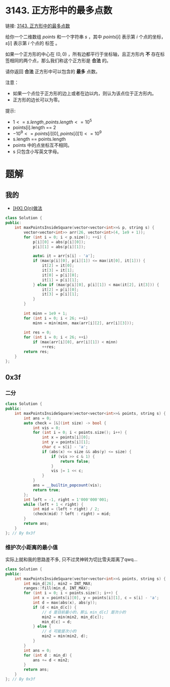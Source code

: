 # 3143. 正方形中的最多点数
链接: [3143. 正方形中的最多点数](https://leetcode.cn/problems/maximum-points-inside-the-square/)

给你一个二维数组 $points$ 和一个字符串 $s$ ，其中 $points[i]$ 表示第 $i$ 个点的坐标，$s[i]$ 表示第 $i$ 个点的 标签 。

如果一个正方形的中心在 $(0, 0)$ ，所有边都平行于坐标轴，且正方形内 **不** 存在标签相同的两个点，那么我们称这个正方形是 **合法** 的。

请你返回 **合法** 正方形中可以包含的 **最多** 点数。

注意：

- 如果一个点位于正方形的边上或者在边以内，则认为该点位于正方形内。
- 正方形的边长可以为零。

提示:

- $1 <= s.length, points.length <= 10^5$
- points[i].length == 2
- $-10^9 <= points[i][0], points[i][1] <= 10^9$
- s.length == points.length
- points 中的点坐标互不相同。
- s 只包含小写英文字母。

# 题解
## 我的
- [[HX] O(n)做法](https://leetcode.cn/problems/maximum-points-inside-the-square/solutions/2774411/hx-onzuo-fa-by-heng_xin-e13e)

```C++
class Solution {
public:
    int maxPointsInsideSquare(vector<vector<int>>& p, string s) {
        vector<vector<int>> arr(26, vector<int>(4, 1e9 + 1));
        for (int i = 0; i < p.size(); ++i) {
            p[i][0] = abs(p[i][0]);
            p[i][1] = abs(p[i][1]);

            auto& it = arr[s[i] - 'a'];
            if (max(p[i][0], p[i][1]) <= max(it[0], it[1])) {
                it[2] = it[0];
                it[3] = it[1];
                it[0] = p[i][0];
                it[1] = p[i][1];
            } else if (max(p[i][0], p[i][1]) < max(it[2], it[3])) {
                it[2] = p[i][0];
                it[3] = p[i][1];
            }
        }
        
        int minn = 1e9 + 1;
        for (int i = 0; i < 26; ++i)
            minn = min(minn, max(arr[i][2], arr[i][3]));
        
        int res = 0;
        for (int i = 0; i < 26; ++i)
            if (max(arr[i][0], arr[i][1]) < minn)
                ++res;
        return res;
    }
};
```

## 0x3f
### 二分

```C++
class Solution {
public:
    int maxPointsInsideSquare(vector<vector<int>>& points, string s) {
        int ans = 0;
        auto check = [&](int size) -> bool {
            int vis = 0;
            for (int i = 0; i < points.size(); i++) {
                int x = points[i][0];
                int y = points[i][1];
                char c = s[i] - 'a';
                if (abs(x) <= size && abs(y) <= size) {
                    if (vis >> c & 1) {
                        return false;
                    }
                    vis |= 1 << c;
                }
            }
            ans = __builtin_popcount(vis);
            return true;
        };
        int left = -1, right = 1'000'000'001;
        while (left + 1 < right) {
            int mid = (left + right) / 2;
            (check(mid) ? left : right) = mid;
        }
        return ans;
    }
}; // By 0x3f
```

### 维护次小距离的最小值

实际上就和我的思路差不多, 只不过灵神转为切比雪夫距离了qwq...

```C++
class Solution {
public:
    int maxPointsInsideSquare(vector<vector<int>>& points, string s) {
        int min_d[26], min2 = INT_MAX;
        ranges::fill(min_d, INT_MAX);
        for (int i = 0; i < points.size(); i++) {
            int x = points[i][0], y = points[i][1], c = s[i] - 'a';
            int d = max(abs(x), abs(y));
            if (d < min_d[c]) {
                // d 是目前最小的，那么 min_d[c] 是次小的
                min2 = min(min2, min_d[c]);
                min_d[c] = d;
            } else {
                // d 可能是次小的
                min2 = min(min2, d);
            }
        }
        int ans = 0;
        for (int d : min_d) {
            ans += d < min2;
        }
        return ans;
    }
}; // By 0x3f
```
